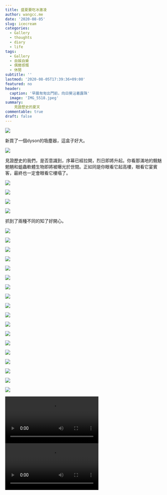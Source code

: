 ```yaml
---
title: 盛夏要吃冰激凌
author: wangcc.me
date: '2020-08-05'
slug: icecream
categories:
  - Gallery
  - thoughts
  - diary
  - life
tags:
  - Gallery
  - 自娛自樂
  - 偶爾感慨
  - 休閒
subtitle: ''
lastmod: '2020-08-05T17:39:36+09:00'
featured: no
header:
  caption: '早晨匆匆出門前，向日葵沾着露珠'
  image: 'IMG_5518.jpeg'
summary: 
    見證歷史的夏天
commentable: true 
draft: false
---
```



![](/img/IMG_3835.jpeg)

新買了一個dyson的吸塵器，這盒子好大。

![](/img/IMG_5471.png)

見證歷史的我們，是否意識到，序幕已經拉開，烈日即將升起。你看那滿地的魑魅魍魎和蛆蟲軟體生物即將被曝光於世間。正如同是你眼看它起高樓，眼看它宴賓客，最終也一定會眼看它樓塌了。

![](/img/IMG_5480.jpeg)

![](/img/IMG_5484.jpeg)

![](/img/IMG_5487.jpeg)

![](/img/IMG_5492.jpeg)

抓到了兩種不同的知了好開心。

![](/img/IMG_5498.jpeg)

![](/img/IMG_5500.jpeg)

![](/img/IMG_5502.jpeg)

![](/img/IMG_5503.jpeg)

![](/img/IMG_5505.jpeg)

![](/img/IMG_5506.jpeg)

![](/img/IMG_5509.jpeg)

![](/img/IMG_5510.jpeg)

![](/img/IMG_5511.jpeg)

![](/img/IMG_5516.png)

![](/img/IMG_5518.jpeg)

![](/img/IMG_5520.jpeg)

![](/img/IMG_5521.jpeg)

![](/img/IMG_5523.jpeg)

![](/img/IMG_5526.jpeg)

![](/img/IMG_5528.jpeg)

![](/img/IMG_5532.jpeg)

![](/img/IMG_5534.png)


<video width=auto height=auto controls allowfullscreen>
  <source src="/video/IMG_5476.mov" type="video/mp4">
</video>

<video width=auto height=auto controls allowfullscreen>
  <source src="/video/IMG_5493.mov" type="video/mp4">
</video>
